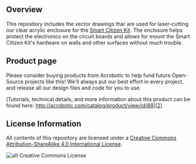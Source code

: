 Overview
---
This repository includes the vector drawings thar are used for laser-cutting our clear acrylic enclosure for the [Smart Citizen Kit][1].  The enclosure helps protect
the electronics on the circuit boards and allows for mount the Smart Citizen Kit's hardware on walls and other surfaces without much trouble. 

Product page
---
Please consider buying products from Acrobotic to help fund future Open-Source projects like this! We'll always put our best effort in every project, and release all our design files and code for you to use.

[Tutorials, technical details, and more information about this product can be found here: http://acrobotic.com/catalog/product/view/id/88][2]

License Information
---

All contents of this repository are licensed under a [Creative Commons Attribution-ShareAlike 4.0 International License](http://creativecommons.org/licenses/by-sa/4.0/).

![alt Creative Commons License](http://i.creativecommons.org/l/by-sa/3.0/88x31.png)

[1]: http://acrobotic.com/catalog/product/view/id/23 "Smart Citizen Kit"
[2]: http://acrobotic.com/catalog/product/view/id/88 "Smart Citizen Kit: Laser-Cut Enclosure"
